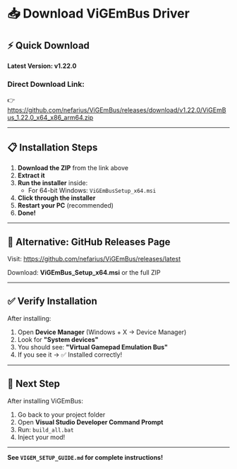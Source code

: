 # 📥 Download ViGEmBus Driver

## ⚡ Quick Download

**Latest Version: v1.22.0**

### **Direct Download Link:**
👉 https://github.com/nefarius/ViGEmBus/releases/download/v1.22.0/ViGEmBus_1.22.0_x64_x86_arm64.zip

---

## 📋 Installation Steps

1. **Download the ZIP** from the link above
2. **Extract it**
3. **Run the installer** inside:
   - For 64-bit Windows: `ViGEmBusSetup_x64.msi`
4. **Click through the installer**
5. **Restart your PC** (recommended)
6. **Done!**

---

## 🔗 Alternative: GitHub Releases Page

Visit: https://github.com/nefarius/ViGEmBus/releases/latest

Download: **ViGEmBus_Setup_x64.msi** or the full ZIP

---

## ✅ Verify Installation

After installing:

1. Open **Device Manager** (Windows + X → Device Manager)
2. Look for **"System devices"**
3. You should see: **"Virtual Gamepad Emulation Bus"**
4. If you see it → ✅ Installed correctly!

---

## 🚀 Next Step

After installing ViGEmBus:

1. Go back to your project folder
2. Open **Visual Studio Developer Command Prompt**
3. Run: `build_all.bat`
4. Inject your mod!

---

**See `VIGEM_SETUP_GUIDE.md` for complete instructions!**
